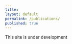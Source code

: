 ```yaml
---
title:
layout: default
permalink: /publications/
published: true
---
```


This site is under development

<!-- ## Conference
- **University of Lorem**, Lorem Ipsum [2021 - now], [lorem learn 2022/2023](https://moodle2.Lorem) - [git](https://github.com/hillsonghimire)

## Thesis
1. [Lorem Name](), "*Lorem Ipsum Thesis Title*", BS 22/23, University of Lorem
2. [Lorem Name](), "*Lorem Ipsum Thesis Title*", BS 22/23, University of Lorem
3. [Lorem Name](), "*Lorem Ipsum Thesis Title*", BS 22/23, University of Lorem

-->

